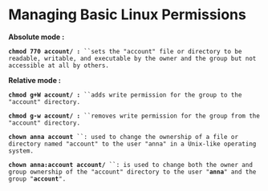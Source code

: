 # Managing Basic Linux Permissions

**Absolute mode :**&#x20;

**`chmod 770 account/ :`**` ``sets the "account" file or directory to be readable, writable, and executable by the owner and the group but not accessible at all by others.`

**Relative mode :**&#x20;

**`chmod g+W account/ :`**` ``adds write permission for the group to the "account" directory.`

**`chmod g-w account/ :`**` ``removes write permission for the group from the "account" directory.`

**`chown anna account`**` ``: used to change the ownership of a file or directory named "account" to the user "anna" in a Unix-like operating system.`

**`chown anna:account account/`**` ``: is used to change both the owner and group ownership of the "account" directory to the user "`**`anna`**`" and the group "`**`account`**`".`
